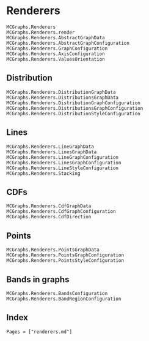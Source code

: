 # Renderers

```@docs
MCGraphs.Renderers
MCGraphs.Renderers.render
MCGraphs.Renderers.AbstractGraphData
MCGraphs.Renderers.AbstractGraphConfiguration
MCGraphs.Renderers.GraphConfiguration
MCGraphs.Renderers.AxisConfiguration
MCGraphs.Renderers.ValuesOrientation
```

## Distribution

```@docs
MCGraphs.Renderers.DistributionGraphData
MCGraphs.Renderers.DistributionsGraphData
MCGraphs.Renderers.DistributionGraphConfiguration
MCGraphs.Renderers.DistributionsGraphConfiguration
MCGraphs.Renderers.DistributionStyleConfiguration
```

## Lines

```@docs
MCGraphs.Renderers.LineGraphData
MCGraphs.Renderers.LinesGraphData
MCGraphs.Renderers.LineGraphConfiguration
MCGraphs.Renderers.LinesGraphConfiguration
MCGraphs.Renderers.LineStyleConfiguration
MCGraphs.Renderers.Stacking
```

##  CDFs

```@docs
MCGraphs.Renderers.CdfGraphData
MCGraphs.Renderers.CdfGraphConfiguration
MCGraphs.Renderers.CdfDirection
```

## Points

```@docs
MCGraphs.Renderers.PointsGraphData
MCGraphs.Renderers.PointsGraphConfiguration
MCGraphs.Renderers.PointsStyleConfiguration
```

## Bands in graphs

```@docs
MCGraphs.Renderers.BandsConfiguration
MCGraphs.Renderers.BandRegionConfiguration
```

## Index

```@index
Pages = ["renderers.md"]
```
